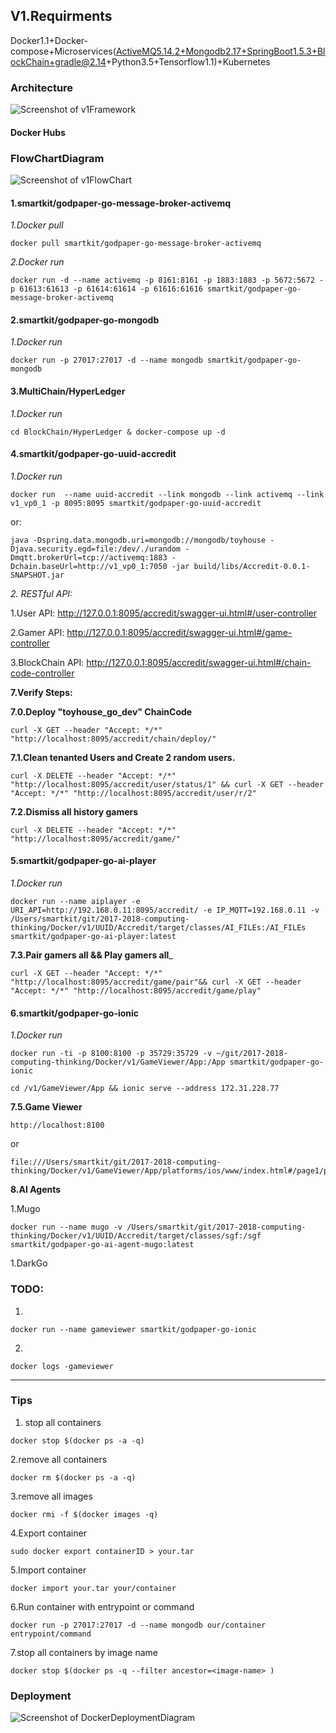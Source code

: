 
## V1.Requirments

Docker1.1+Docker-compose+Microservices(ActiveMQ5.14.2+Mongodb2.17+SpringBoot1.5.3+BlockChain+gradle@2.14+Python3.5+Tensorflow1.1)+Kubernetes

### Architecture

![Screenshot of v1Framework](https://raw.githubusercontent.com/yangboz/2017-2018-computing-thinking/master/Docker/v1/v1Framework.jpg)

#### Docker Hubs

### FlowChartDiagram
![Screenshot of v1FlowChart](https://raw.githubusercontent.com/yangboz/2017-2018-computing-thinking/master/Docker/v1/FlowDiagram_ToyhouseGo_export.png)

#### 1.smartkit/godpaper-go-message-broker-activemq

_1.Docker pull_
```
docker pull smartkit/godpaper-go-message-broker-activemq
```
_2.Docker run_
```
docker run -d --name activemq -p 8161:8161 -p 1883:1883 -p 5672:5672 -p 61613:61613 -p 61614:61614 -p 61616:61616 smartkit/godpaper-go-message-broker-activemq
```

#### 2.smartkit/godpaper-go-mongodb

_1.Docker run_
```
docker run -p 27017:27017 -d --name mongodb smartkit/godpaper-go-mongodb
```

#### 3.MultiChain/HyperLedger

_1.Docker run_
```
cd BlockChain/HyperLedger & docker-compose up -d
```

#### 4.smartkit/godpaper-go-uuid-accredit

_1.Docker run_
```
docker run  --name uuid-accredit --link mongodb --link activemq --link v1_vp0_1 -p 8095:8095 smartkit/godpaper-go-uuid-accredit
```

or:
```
java -Dspring.data.mongodb.uri=mongodb://mongodb/toyhouse -Djava.security.egd=file:/dev/./urandom -Dmqtt.brokerUrl=tcp://activemq:1883 -Dchain.baseUrl=http://v1_vp0_1:7050 -jar build/libs/Accredit-0.0.1-SNAPSHOT.jar
```

_2. RESTful API:_

1.User API: http://127.0.0.1:8095/accredit/swagger-ui.html#/user-controller

2.Gamer API: http://127.0.0.1:8095/accredit/swagger-ui.html#/game-controller

3.BlockChain API: http://127.0.0.1:8095/accredit/swagger-ui.html#/chain-code-controller


__7.Verify Steps:__

__7.0.Deploy "toyhouse_go_dev" ChainCode__

```
curl -X GET --header "Accept: */*" "http://localhost:8095/accredit/chain/deploy/"
```

__7.1.Clean tenanted Users and Create 2 random users.__

```
curl -X DELETE --header "Accept: */*" "http://localhost:8095/accredit/user/status/1" && curl -X GET --header "Accept: */*" "http://localhost:8095/accredit/user/r/2"
```

__7.2.Dismiss all history gamers__

```
curl -X DELETE --header "Accept: */*" "http://localhost:8095/accredit/game/"
```

#### 5.smartkit/godpaper-go-ai-player

_1.Docker run_
```
docker run --name aiplayer -e URI_API=http://192.168.0.11:8095/accredit/ -e IP_MQTT=192.168.0.11 -v /Users/smartkit/git/2017-2018-computing-thinking/Docker/v1/UUID/Accredit/target/classes/AI_FILEs:/AI_FILEs smartkit/godpaper-go-ai-player:latest
```


__7.3.Pair gamers all && Play gamers all___

```
curl -X GET --header "Accept: */*" "http://localhost:8095/accredit/game/pair"&& curl -X GET --header "Accept: */*" "http://localhost:8095/accredit/game/play"
```

#### 6.smartkit/godpaper-go-ionic
_1.Docker run_

```
docker run -ti -p 8100:8100 -p 35729:35729 -v ~/git/2017-2018-computing-thinking/Docker/v1/GameViewer/App:/App smartkit/godpaper-go-ionic
```

```
cd /v1/GameViewer/App && ionic serve --address 172.31.228.77
```

__7.5.Game Viewer__

```
http://localhost:8100
```
or

```
file:///Users/smartkit/git/2017-2018-computing-thinking/Docker/v1/GameViewer/App/platforms/ios/www/index.html#/page1/page3
```

__8.AI Agents__

1.Mugo

```
docker run --name mugo -v /Users/smartkit/git/2017-2018-computing-thinking/Docker/v1/UUID/Accredit/target/classes/sgf:/sgf smartkit/godpaper-go-ai-agent-mugo:latest
```
1.DarkGo

### TODO:

1.
```
docker run --name gameviewer smartkit/godpaper-go-ionic
```

2. 
```
docker logs -gameviewer
```
---

### Tips

1. stop all containers

```
docker stop $(docker ps -a -q)    
```
2.remove all containers

```
docker rm $(docker ps -a -q)    
```

3.remove all images
```
docker rmi -f $(docker images -q)
```

4.Export container
```
sudo docker export containerID > your.tar
```
5.Import container
```
docker import your.tar your/container
```
6.Run container with entrypoint or command
```
docker run -p 27017:27017 -d --name mongodb our/container entrypoint/command 
```
7.stop all containers by image name
```
docker stop $(docker ps -q --filter ancestor=<image-name> )
```

### Deployment

![Screenshot of DockerDeploymentDiagram](https://raw.githubusercontent.com/yangboz/2017-2018-computing-thinking/master/Docker/v1/DockerDeploymentDiagram.png)
